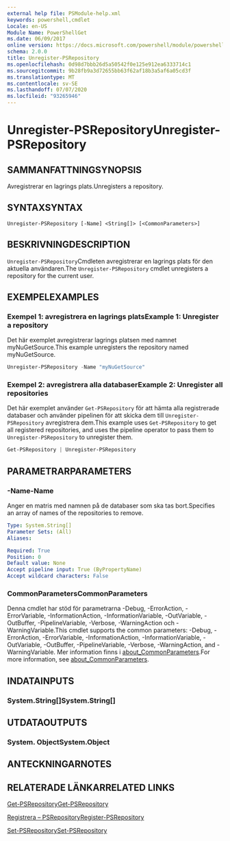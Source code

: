 ```yaml
---
external help file: PSModule-help.xml
keywords: powershell,cmdlet
Locale: en-US
Module Name: PowerShellGet
ms.date: 06/09/2017
online version: https://docs.microsoft.com/powershell/module/powershellget/unregister-psrepository?view=powershell-5.1&WT.mc_id=ps-gethelp
schema: 2.0.0
title: Unregister-PSRepository
ms.openlocfilehash: 0d98d7bbb26d5a50542f0e125e912ea6333714c1
ms.sourcegitcommit: 9b28fb9a3d72655bb63f62af18b3a5af6a05cd3f
ms.translationtype: MT
ms.contentlocale: sv-SE
ms.lasthandoff: 07/07/2020
ms.locfileid: "93265946"
---
```

# <span data-ttu-id="95c1c-103">Unregister-PSRepository</span><span class="sxs-lookup"><span data-stu-id="95c1c-103">Unregister-PSRepository</span></span>

## <span data-ttu-id="95c1c-104">SAMMANFATTNING</span><span class="sxs-lookup"><span data-stu-id="95c1c-104">SYNOPSIS</span></span>
<span data-ttu-id="95c1c-105">Avregistrerar en lagrings plats.</span><span class="sxs-lookup"><span data-stu-id="95c1c-105">Unregisters a repository.</span></span>

## <span data-ttu-id="95c1c-106">SYNTAX</span><span class="sxs-lookup"><span data-stu-id="95c1c-106">SYNTAX</span></span>

```
Unregister-PSRepository [-Name] <String[]> [<CommonParameters>]
```

## <span data-ttu-id="95c1c-107">BESKRIVNING</span><span class="sxs-lookup"><span data-stu-id="95c1c-107">DESCRIPTION</span></span>

<span data-ttu-id="95c1c-108">`Unregister-PSRepository`Cmdleten avregistrerar en lagrings plats för den aktuella användaren.</span><span class="sxs-lookup"><span data-stu-id="95c1c-108">The `Unregister-PSRepository` cmdlet unregisters a repository for the current user.</span></span>

## <span data-ttu-id="95c1c-109">EXEMPEL</span><span class="sxs-lookup"><span data-stu-id="95c1c-109">EXAMPLES</span></span>

### <span data-ttu-id="95c1c-110">Exempel 1: avregistrera en lagrings plats</span><span class="sxs-lookup"><span data-stu-id="95c1c-110">Example 1: Unregister a repository</span></span>

<span data-ttu-id="95c1c-111">Det här exemplet avregistrerar lagrings platsen med namnet myNuGetSource.</span><span class="sxs-lookup"><span data-stu-id="95c1c-111">This example unregisters the repository named myNuGetSource.</span></span>

```powershell
Unregister-PSRepository -Name "myNuGetSource"
```

### <span data-ttu-id="95c1c-112">Exempel 2: avregistrera alla databaser</span><span class="sxs-lookup"><span data-stu-id="95c1c-112">Example 2: Unregister all repositories</span></span>

<span data-ttu-id="95c1c-113">Det här exemplet använder `Get-PSRepository` för att hämta alla registrerade databaser och använder pipelinen för att skicka dem till `Unregister-PSRepository` avregistrera dem.</span><span class="sxs-lookup"><span data-stu-id="95c1c-113">This example uses `Get-PSRepository` to get all registered repositories, and uses the pipeline operator to pass them to `Unregister-PSRepository` to unregister them.</span></span>

```powershell
Get-PSRepository | Unregister-PSRepository
```

## <span data-ttu-id="95c1c-114">PARAMETRAR</span><span class="sxs-lookup"><span data-stu-id="95c1c-114">PARAMETERS</span></span>

### <span data-ttu-id="95c1c-115">-Name</span><span class="sxs-lookup"><span data-stu-id="95c1c-115">-Name</span></span>

<span data-ttu-id="95c1c-116">Anger en matris med namnen på de databaser som ska tas bort.</span><span class="sxs-lookup"><span data-stu-id="95c1c-116">Specifies an array of names of the repositories to remove.</span></span>

```yaml
Type: System.String[]
Parameter Sets: (All)
Aliases:

Required: True
Position: 0
Default value: None
Accept pipeline input: True (ByPropertyName)
Accept wildcard characters: False
```

### <span data-ttu-id="95c1c-117">CommonParameters</span><span class="sxs-lookup"><span data-stu-id="95c1c-117">CommonParameters</span></span>

<span data-ttu-id="95c1c-118">Denna cmdlet har stöd för parametrarna -Debug, -ErrorAction, -ErrorVariable, -InformationAction, -InformationVariable, -OutVariable, -OutBuffer, -PipelineVariable, -Verbose, -WarningAction och -WarningVariable.</span><span class="sxs-lookup"><span data-stu-id="95c1c-118">This cmdlet supports the common parameters: -Debug, -ErrorAction, -ErrorVariable, -InformationAction, -InformationVariable, -OutVariable, -OutBuffer, -PipelineVariable, -Verbose, -WarningAction, and -WarningVariable.</span></span> <span data-ttu-id="95c1c-119">Mer information finns i [about_CommonParameters](https://go.microsoft.com/fwlink/?LinkID=113216).</span><span class="sxs-lookup"><span data-stu-id="95c1c-119">For more information, see [about_CommonParameters](https://go.microsoft.com/fwlink/?LinkID=113216).</span></span>

## <span data-ttu-id="95c1c-120">INDATA</span><span class="sxs-lookup"><span data-stu-id="95c1c-120">INPUTS</span></span>

### <span data-ttu-id="95c1c-121">System.String[]</span><span class="sxs-lookup"><span data-stu-id="95c1c-121">System.String[]</span></span>

## <span data-ttu-id="95c1c-122">UTDATA</span><span class="sxs-lookup"><span data-stu-id="95c1c-122">OUTPUTS</span></span>

### <span data-ttu-id="95c1c-123">System. Object</span><span class="sxs-lookup"><span data-stu-id="95c1c-123">System.Object</span></span>

## <span data-ttu-id="95c1c-124">ANTECKNINGAR</span><span class="sxs-lookup"><span data-stu-id="95c1c-124">NOTES</span></span>

## <span data-ttu-id="95c1c-125">RELATERADE LÄNKAR</span><span class="sxs-lookup"><span data-stu-id="95c1c-125">RELATED LINKS</span></span>

[<span data-ttu-id="95c1c-126">Get-PSRepository</span><span class="sxs-lookup"><span data-stu-id="95c1c-126">Get-PSRepository</span></span>](Get-PSRepository.md)

[<span data-ttu-id="95c1c-127">Registrera – PSRepository</span><span class="sxs-lookup"><span data-stu-id="95c1c-127">Register-PSRepository</span></span>](Register-PSRepository.md)

[<span data-ttu-id="95c1c-128">Set-PSRepository</span><span class="sxs-lookup"><span data-stu-id="95c1c-128">Set-PSRepository</span></span>](Set-PSRepository.md)
